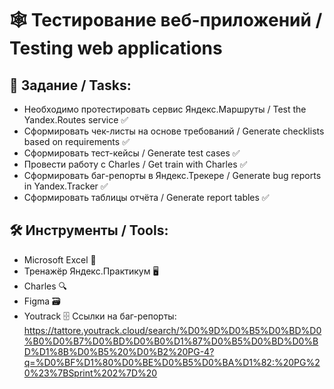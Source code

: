 # :spider_web: Тестирование веб-приложений / Testing web applications

## :bookmark_tabs: Задание / Tasks:
- Необходимо протестировать сервис Яндекс.Маршруты / Test the Yandex.Routes service :white_check_mark: 
- Сформировать чек-листы на основе требований / Generate checklists based on requirements :white_check_mark:
- Сформировать тест-кейсы / Generate test cases :white_check_mark:
- Провести работу с Charles / Get train with Charles :white_check_mark:
- Сформировать баг-репорты в Яндекс.Трекере / Generate bug reports in Yandex.Tracker :white_check_mark:
- Сформировать таблицы отчёта / Generate report tables :white_check_mark:

## :hammer_and_wrench: Инструменты / Tools:
- Microsoft Excel :briefcase:
- Тренажёр Яндекс.Практикум :desktop_computer:
- Charles :mag:
- Figma :card_file_box:
- Youtrack :file_cabinet:
Ссылки на баг-репорты:
https://tattore.youtrack.cloud/search/%D0%9D%D0%B5%D0%BD%D0%B0%D0%B7%D0%BD%D0%B0%D1%87%D0%B5%D0%BD%D0%BD%D1%8B%D0%B5%20%D0%B2%20PG-4?q=%D0%BF%D1%80%D0%BE%D0%B5%D0%BA%D1%82:%20PG%20%23%7BSprint%202%7D%20

